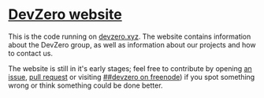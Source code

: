 # [DevZero website](https://devzero.xyz/)

This is the code running on [devzero.xyz](https://devzero.xyz/). The website contains information about the DevZero group, as well as information about our projects and how to contact us.

The website is still in it's early stages; feel free to contribute by opening [an issue](https://github.com/devzero-xyz/www/issues/new), [pull request](https://github.com/devzero-xyz/www/compare) or visiting [##devzero on freenode](https://webchat.freenode.net/?channels=%23%23devzero)) if you spot something wrong or think something could be done better.
